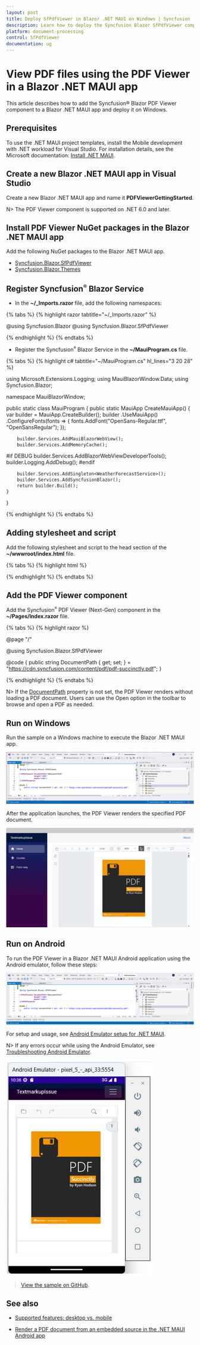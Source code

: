 ```yaml
---
layout: post
title: Deploy SfPdfViewer in Blazor .NET MAUI on Windows | Syncfusion
description: Learn how to deploy the Syncfusion Blazor SfPdfViewer component in a Blazor .NET MAUI application on Windows.
platform: document-processing
control: SfPdfViewer
documentation: ug
---
```


# View PDF files using the PDF Viewer in a Blazor .NET MAUI app

This article describes how to add the Syncfusion&reg; Blazor PDF Viewer component to a Blazor .NET MAUI app and deploy it on Windows.

## Prerequisites

To use the .NET MAUI project templates, install the Mobile development with .NET workload for Visual Studio. For installation details, see the Microsoft documentation: [Install .NET MAUI](https://learn.microsoft.com/en-us/dotnet/MAUI/get-started/installation?tabs=vswin).

## Create a new Blazor .NET MAUI app in Visual Studio

Create a new Blazor .NET MAUI app and name it **PDFViewerGettingStarted**.

N> The PDF Viewer component is supported on .NET 6.0 and later.

## Install PDF Viewer NuGet packages in the Blazor .NET MAUI app

Add the following NuGet packages to the Blazor .NET MAUI app.

* [Syncfusion.Blazor.SfPdfViewer](https://www.nuget.org/packages/Syncfusion.Blazor.SfPdfViewer) 
* [Syncfusion.Blazor.Themes](https://www.nuget.org/packages/Syncfusion.Blazor.Themes)

## Register Syncfusion<sup style="font-size:70%">&reg;</sup> Blazor Service

* In the **~/_Imports.razor** file, add the following namespaces:

{% tabs %}
{% highlight razor tabtitle="~/_Imports.razor" %}

@using Syncfusion.Blazor
@using Syncfusion.Blazor.SfPdfViewer

{% endhighlight %}
{% endtabs %}

* Register the Syncfusion<sup style="font-size:70%">&reg;</sup> Blazor Service in the **~/MauiProgram.cs** file.

{% tabs %}
{% highlight c# tabtitle="~/MauiProgram.cs" hl_lines="3 20 28" %}

using Microsoft.Extensions.Logging;
using MauiBlazorWindow.Data;
using Syncfusion.Blazor;

namespace MauiBlazorWindow;

public static class MauiProgram
{
    public static MauiApp CreateMauiApp()
    {
        var builder = MauiApp.CreateBuilder();
        builder
            .UseMauiApp<App>()
            .ConfigureFonts(fonts =>
            {
                fonts.AddFont("OpenSans-Regular.ttf", "OpenSansRegular");
            });

        builder.Services.AddMauiBlazorWebView();
        builder.Services.AddMemoryCache();

#if DEBUG
        builder.Services.AddBlazorWebViewDeveloperTools();
        builder.Logging.AddDebug();
#endif

        builder.Services.AddSingleton<WeatherForecastService>();
        builder.Services.AddSyncfusionBlazor();
        return builder.Build();
    }
}

{% endhighlight %}
{% endtabs %}

## Adding stylesheet and script

Add the following stylesheet and script to the head section of the **~/wwwroot/index.html** file.

{% tabs %}
{% highlight html %}

<head>
    <!-- Syncfusion Blazor PDF Viewer control's theme style sheet -->
    <link href="_content/Syncfusion.Blazor.Themes/bootstrap5.css" rel="stylesheet" />
    <!-- Syncfusion Blazor PDF Viewer control's scripts -->
    <script src="_content/Syncfusion.Blazor.SfPdfViewer/scripts/syncfusion-blazor-sfpdfviewer.min.js" type="text/javascript"></script>
</head>

{% endhighlight %}
{% endtabs %}

## Add the PDF Viewer component

Add the Syncfusion<sup style="font-size:70%">&reg;</sup> PDF Viewer (Next-Gen) component in the **~/Pages/Index.razor** file.

{% tabs %}
{% highlight razor %}

@page "/"

@using Syncfusion.Blazor.SfPdfViewer

<SfPdfViewer2 DocumentPath="@DocumentPath"
              Height="100%"
              Width="100%">
</SfPdfViewer2>

@code {
    public string DocumentPath { get; set; } = "https://cdn.syncfusion.com/content/pdf/pdf-succinctly.pdf";
}

{% endhighlight %}
{% endtabs %}

N> If the [DocumentPath](https://help.syncfusion.com/cr/blazor/Syncfusion.Blazor.SfPdfViewer.PdfViewerBase.html#Syncfusion_Blazor_SfPdfViewer_PdfViewerBase_DocumentPath) property is not set, the PDF Viewer renders without loading a PDF document. Users can use the Open option in the toolbar to browse and open a PDF as needed.

## Run on Windows

Run the sample on a Windows machine to execute the Blazor .NET MAUI app.

![Running the app on a Windows machine](gettingstarted-images/Windows-machine.png)

After the application launches, the PDF Viewer renders the specified PDF document.

![Blazor SfPdfViewer rendering the PDF document](gettingstarted-images/Windows-maui-output.png)

## Run on Android

To run the PDF Viewer in a Blazor .NET MAUI Android application using the Android emulator, follow these steps:

![Android emulator configuration for .NET MAUI](gettingstarted-images/android-maui.png)

For setup and usage, see [Android Emulator setup for .NET MAUI](https://learn.microsoft.com/en-us/dotnet/maui/android/emulator/device-manager#android-device-manager-on-windows).

N> If any errors occur while using the Android Emulator, see [Troubleshooting Android Emulator](https://learn.microsoft.com/en-us/dotnet/maui/android/emulator/troubleshooting).

![Blazor SfPdfViewer running in the Android emulator](gettingstarted-images/android-emulator.png)

>[View the sample on GitHub](https://github.com/SyncfusionExamples/blazor-pdf-viewer-examples/tree/master/Server%20Deployment/Maui/MauiBlazorWindow).

## See also

* [Supported features: desktop vs. mobile](./features#supported-features-desktop-vs-mobile)

* [Render a PDF document from an embedded source in the .NET MAUI Android app](../how-to/deploy-maui-using-android-emulator)
